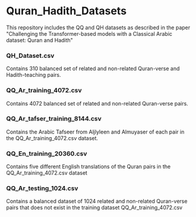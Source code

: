 # Quran_Hadith_Datasets
This repository includes the QQ and QH datasets as described in the paper "Challenging the Transformer-based models with a Classical Arabic dataset: Quran and Hadith"

### QH_Dataset.csv
Contains 310 balanced set of related and non-related Quran-verse and Hadith-teaching pairs. 

### QQ_Ar_training_4072.csv 
Contains 4072 balanced set of related and non-related Quran-verse pairs. 

### QQ_Ar_tafser_training_8144.csv
Contains the Arabic Tafseer from Aljlyleen and Almuyaser of each pair in the QQ_Ar_training_4072.csv dataset.

### QQ_En_training_20360.csv
Contains five different English translations of the Quran pairs in the QQ_Ar_training_4072.csv dataset

### QQ_Ar_testing_1024.csv
Contains a balanced dataset of 1024 related and non-related Quran-verse pairs that does not exist in the training dataset QQ_Ar_training_4072.csv
